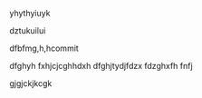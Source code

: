 yhythyiuyk

dztukuilui

dfbfmg,h,hcommit

dfghyh
fxhjcjcghhdxh
dfghjtydjfdzx
fdzghxfh
fnfj

gjgjckjkcgk